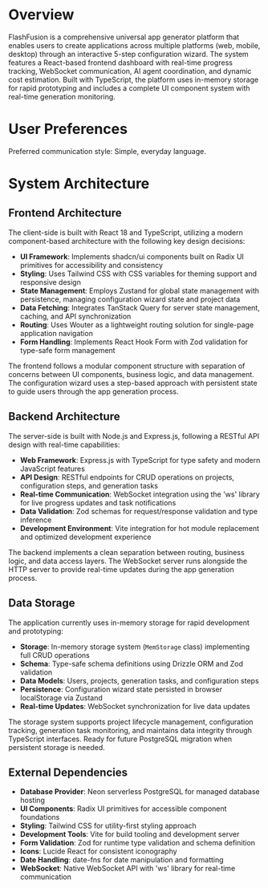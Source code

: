# Overview

FlashFusion is a comprehensive universal app generator platform that enables users to create applications across multiple platforms (web, mobile, desktop) through an interactive 5-step configuration wizard. The system features a React-based frontend dashboard with real-time progress tracking, WebSocket communication, AI agent coordination, and dynamic cost estimation. Built with TypeScript, the platform uses in-memory storage for rapid prototyping and includes a complete UI component system with real-time generation monitoring.

# User Preferences

Preferred communication style: Simple, everyday language.

# System Architecture

## Frontend Architecture

The client-side is built with React 18 and TypeScript, utilizing a modern component-based architecture with the following key design decisions:

- **UI Framework**: Implements shadcn/ui components built on Radix UI primitives for accessibility and consistency
- **Styling**: Uses Tailwind CSS with CSS variables for theming support and responsive design
- **State Management**: Employs Zustand for global state management with persistence, managing configuration wizard state and project data
- **Data Fetching**: Integrates TanStack Query for server state management, caching, and API synchronization
- **Routing**: Uses Wouter as a lightweight routing solution for single-page application navigation
- **Form Handling**: Implements React Hook Form with Zod validation for type-safe form management

The frontend follows a modular component structure with separation of concerns between UI components, business logic, and data management. The configuration wizard uses a step-based approach with persistent state to guide users through the app generation process.

## Backend Architecture

The server-side is built with Node.js and Express.js, following a RESTful API design with real-time capabilities:

- **Web Framework**: Express.js with TypeScript for type safety and modern JavaScript features
- **API Design**: RESTful endpoints for CRUD operations on projects, configuration steps, and generation tasks
- **Real-time Communication**: WebSocket integration using the 'ws' library for live progress updates and task notifications
- **Data Validation**: Zod schemas for request/response validation and type inference
- **Development Environment**: Vite integration for hot module replacement and optimized development experience

The backend implements a clean separation between routing, business logic, and data access layers. The WebSocket server runs alongside the HTTP server to provide real-time updates during the app generation process.

## Data Storage

The application currently uses in-memory storage for rapid development and prototyping:

- **Storage**: In-memory storage system (`MemStorage` class) implementing full CRUD operations
- **Schema**: Type-safe schema definitions using Drizzle ORM and Zod validation
- **Data Models**: Users, projects, generation tasks, and configuration steps
- **Persistence**: Configuration wizard state persisted in browser localStorage via Zustand
- **Real-time Updates**: WebSocket synchronization for live data updates

The storage system supports project lifecycle management, configuration tracking, generation task monitoring, and maintains data integrity through TypeScript interfaces. Ready for future PostgreSQL migration when persistent storage is needed.

## External Dependencies

- **Database Provider**: Neon serverless PostgreSQL for managed database hosting
- **UI Components**: Radix UI primitives for accessible component foundations
- **Styling**: Tailwind CSS for utility-first styling approach
- **Development Tools**: Vite for build tooling and development server
- **Form Validation**: Zod for runtime type validation and schema definition
- **Icons**: Lucide React for consistent iconography
- **Date Handling**: date-fns for date manipulation and formatting
- **WebSocket**: Native WebSocket API with 'ws' library for real-time communication